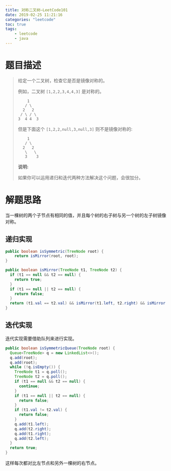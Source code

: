 ```yaml
---
title: 对称二叉树—LeetCode101
date: 2019-02-25 11:21:16
categories: "leetcode"
toc: true
tags: 
	- leetcode
	- java
---
```


# 题目描述

> 给定一个二叉树，检查它是否是镜像对称的。
>
> 例如，二叉树 `[1,2,2,3,4,4,3]` 是对称的。
>
> ```
>     1
>    / \
>   2   2
>  / \ / \
> 3  4 4  3
> ```
>
> 但是下面这个 `[1,2,2,null,3,null,3]` 则不是镜像对称的:
>
> ```
>     1
>    / \
>   2   2
>    \   \
>    3    3
> ```
>
> **说明:**
>
> 如果你可以运用递归和迭代两种方法解决这个问题，会很加分。

<!--more-->

# 解题思路

当一棵树的两个子节点有相同的值，并且每个树的右子树与另一个树的左子树镜像对称。

## 递归实现

```java
public boolean isSymmetric(TreeNode root) {
	return isMirror(root, root);
}

public boolean isMirror(TreeNode t1, TreeNode t2) {
  if (t1 == null && t2 == null) {
    return true;
  }
  if (t1 == null || t2 == null) {
    return false;
  }
  return (t1.val == t2.val) && isMirror(t1.left, t2.right) && isMirror(t1.right, t2.left);
}
```

## 迭代实现

迭代实现需要借助队列来进行实现。

```java
public boolean isSymmetricQueue(TreeNode root) {
  Queue<TreeNode> q = new LinkedList<>();
  q.add(root);
  q.add(root);
  while (!q.isEmpty()) {
    TreeNode t1 = q.poll();
    TreeNode t2 = q.poll();
    if (t1 == null && t2 == null) {
      continue;
    }
    if (t1 == null || t2 == null) {
      return false;
    }
    if (t1.val != t2.val) {
      return false;
    }
    q.add(t1.left);
    q.add(t2.right);
    q.add(t1.right);
    q.add(t2.left);
  }
  return true;
}
```

这样每次都对比左节点和另外一棵树的右节点。


